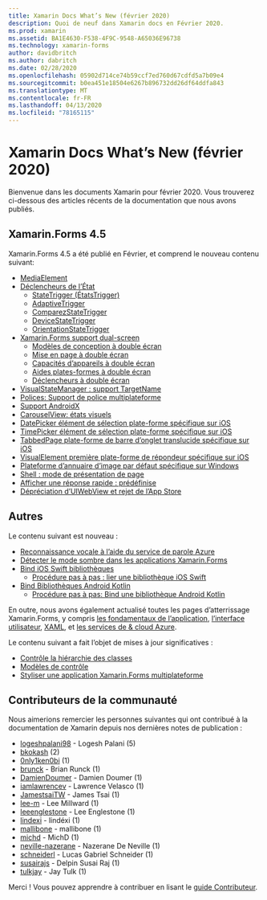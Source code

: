 ```yaml
---
title: Xamarin Docs What’s New (février 2020)
description: Quoi de neuf dans Xamarin docs en Février 2020.
ms.prod: xamarin
ms.assetid: BA1E4630-F538-4F9C-9548-A65036E96738
ms.technology: xamarin-forms
author: davidbritch
ms.author: dabritch
ms.date: 02/28/2020
ms.openlocfilehash: 05902d714ce74b59ccf7ed760d67cdfd5a7b09e4
ms.sourcegitcommit: b0ea451e18504e6267b896732dd26df64ddfa843
ms.translationtype: MT
ms.contentlocale: fr-FR
ms.lasthandoff: 04/13/2020
ms.locfileid: "78165115"
---
```

# <a name="xamarin-docs-whats-new-february-2020"></a>Xamarin Docs What’s New (février 2020)

Bienvenue dans les documents Xamarin pour février 2020. Vous trouverez ci-dessous des articles récents de la documentation que nous avons publiés.

## <a name="xamarinforms-45"></a>Xamarin.Forms 4.5

Xamarin.Forms 4.5 a été publié en Février, et comprend le nouveau contenu suivant:

- [MediaElement](~/xamarin-forms/user-interface/mediaelement.md)
- [Déclencheurs de l’État](~/xamarin-forms/app-fundamentals/triggers.md#state-triggers)
  - [StateTrigger (ÉtatsTrigger)](~/xamarin-forms/app-fundamentals/triggers.md#state-trigger)
  - [AdaptiveTrigger](~/xamarin-forms/app-fundamentals/triggers.md#adaptive-trigger)
  - [ComparezStateTrigger](~/xamarin-forms/app-fundamentals/triggers.md#compare-state-trigger)
  - [DeviceStateTrigger](~/xamarin-forms/app-fundamentals/triggers.md#device-state-trigger)
  - [OrientationStateTrigger](~/xamarin-forms/app-fundamentals/triggers.md#orientation-state-trigger)
- [Xamarin.Forms support dual-screen](~/xamarin-forms/app-fundamentals/dual-screen/index.md)
  - [Modèles de conception à double écran](~/xamarin-forms/app-fundamentals/dual-screen/design-patterns.md)
  - [Mise en page à double écran](~/xamarin-forms/app-fundamentals/dual-screen/twopaneview.md)
  - [Capacités d’appareils à double écran](~/xamarin-forms/app-fundamentals/dual-screen/dual-screen-info.md)
  - [Aides plates-formes à double écran](~/xamarin-forms/app-fundamentals/dual-screen/dual-screen-helper.md)
  - [Déclencheurs à double écran](~/xamarin-forms/app-fundamentals/dual-screen/triggers.md)  
- [VisualStateManager : support TargetName](~/xamarin-forms/user-interface/visual-state-manager.md#set-state-on-multiple-elements)
- [Polices: Support de police multiplateforme](~/xamarin-forms/user-interface/text/fonts.md#use-a-custom-font-preview)
- [Support AndroidX](~/xamarin-forms/platform/android/androidx-migration.md)
- [CarouselView: états visuels](~/xamarin-forms/user-interface/carouselview/interaction.md#define-visual-states)
- [DatePicker élément de sélection plate-forme spécifique sur iOS](~/xamarin-forms/platform/ios/datepicker-selection.md)
- [TimePicker élément de sélection plate-forme spécifique sur iOS](~/xamarin-forms/platform/ios/timepicker-selection.md)
- [TabbedPage plate-forme de barre d’onglet translucide spécifique sur iOS](~/xamarin-forms/platform/ios/tabbedpage-translucent-tabbar.md)
- [VisualElement première plate-forme de répondeur spécifique sur iOS](~/xamarin-forms/platform/ios/visualelement-first-responder.md)
- [Plateforme d’annuaire d’image par défaut spécifique sur Windows](~/xamarin-forms/platform/windows/default-image-directory.md)
- [Shell : mode de présentation de page](~/xamarin-forms/app-fundamentals/shell/configuration.md#set-page-presentation-mode)
- [Afficher une réponse rapide : prédéfinise](~/xamarin-forms/user-interface/pop-ups.md#display-a-prompt)
- [Dépréciation d’UIWebView et rejet de l’App Store](~/xamarin-forms/user-interface/webview.md#uiwebview-deprecation-and-app-store-rejection-itms-90809)

## <a name="other"></a>Autres

Le contenu suivant est nouveau :

- [Reconnaissance vocale à l’aide du service de parole Azure](~/xamarin-forms/data-cloud/azure-cognitive-services/speech-recognition.md)
- [Détecter le mode sombre dans les applications Xamarin.Forms](~/xamarin-forms/user-interface/theming/dark-mode.md)
- [Bind iOS Swift bibliothèques](~/ios/platform/binding-swift/index.md)
  - [Procédure pas à pas : lier une bibliothèque iOS Swift](~/ios/platform/binding-swift/walkthrough.md)
- [Bind Bibliothèques Android Kotlin](~/android/platform/binding-kotlin-library/index.md)
  - [Procédure pas à pas: Bind une bibliothèque Android Kotlin](~/android/platform/binding-kotlin-library/walkthrough.md)

En outre, nous avons également actualisé toutes les pages d’atterrissage Xamarin.Forms, y compris [les fondamentaux de l’application](~/xamarin-forms/app-fundamentals/index.yml), [l’interface utilisateur](~/xamarin-forms/user-interface/index.yml), [XAML](~/xamarin-forms/xaml/index.yml), et [les services de & cloud Azure](~/xamarin-forms/data-cloud/index.yml).

Le contenu suivant a fait l’objet de mises à jour significatives :

- [Contrôle la hiérarchie des classes](~/xamarin-forms/internals/class-hierarchy.md)
- [Modèles de contrôle](~/xamarin-forms/app-fundamentals/templates/control-template.md)
- [Styliser une application Xamarin.Forms multiplateforme](~/get-started/quickstarts/styling.md)

## <a name="community-contributors"></a>Contributeurs de la communauté

Nous aimerions remercier les personnes suivantes qui ont contribué à la documentation de Xamarin depuis nos dernières notes de publication :

- [logeshpalani98](https://github.com/logeshpalani98) - Logesh Palani (5)
- [bkokash](https://github.com/bkokash) (2)
- [0nly1ken0bi](https://github.com/0nly1ken0bi) (1)
- [brunck](https://github.com/brunck) - Brian Runck (1)
- [DamienDoumer](https://github.com/DamienDoumer) - Damien Doumer (1)
- [iamlawrencev](https://github.com/iamlawrencev) - Lawrence Velasco (1)
- [JamestsaiTW](https://github.com/JamestsaiTW) - James Tsai (1)
- [lee-m](https://github.com/lee-m) - Lee Millward (1)
- [leeenglestone](https://github.com/leeenglestone) - Lee Englestone (1)
- [lindexi](https://github.com/lindexi) - lindéxi (1)
- [mallibone](https://github.com/mallibone) - mallibone (1)
- [michd](https://github.com/michd) - MichD (1)
- [neville-nazerane](https://github.com/neville-nazerane) - Nazerane De Neville (1)
- [schneiderl](https://github.com/schneiderl) - Lucas Gabriel Schneider (1)
- [susairajs](https://github.com/susairajs) - Delpin Susai Raj (1)
- [tulkjay](https://github.com/tulkjay) - Jay Tulk (1)

Merci ! Vous pouvez apprendre à contribuer en lisant le [guide Contributeur](https://github.com/MicrosoftDocs/xamarin-docs/blob/live/CONTRIBUTING.md).
